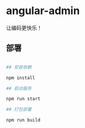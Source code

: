 # angular-admin

让编码更快乐！

## 部署

``` bash

## 安装依赖

npm install

## 启动服务

npm run start

## 打包部署

npm run build

```

